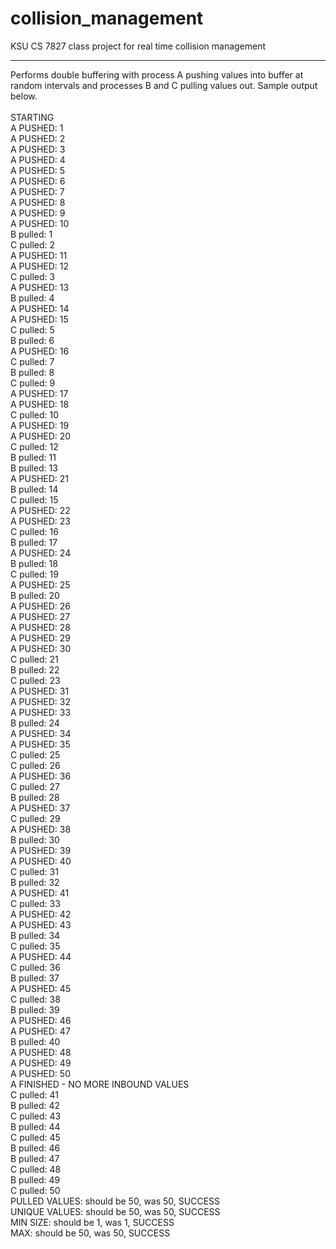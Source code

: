 # collision_management
KSU CS 7827 class project for real time collision management

----------------------

Performs double buffering with process A pushing values into buffer at random intervals and processes B and C
pulling values out. Sample output below.<br />
<br />
STARTING<br />
A PUSHED: 1<br />
A PUSHED: 2<br />
A PUSHED: 3<br />
A PUSHED: 4<br />
A PUSHED: 5<br />
A PUSHED: 6<br />
A PUSHED: 7<br />
A PUSHED: 8<br />
A PUSHED: 9<br />
A PUSHED: 10<br />
B pulled: 1<br />
C pulled: 2<br />
A PUSHED: 11<br />
A PUSHED: 12<br />
C pulled: 3<br />
A PUSHED: 13<br />
B pulled: 4<br />
A PUSHED: 14<br />
A PUSHED: 15<br />
C pulled: 5<br />
B pulled: 6<br />
A PUSHED: 16<br />
C pulled: 7<br />
B pulled: 8<br />
C pulled: 9<br />
A PUSHED: 17<br />
A PUSHED: 18<br />
C pulled: 10<br />
A PUSHED: 19<br />
A PUSHED: 20<br />
C pulled: 12<br />
B pulled: 11<br />
B pulled: 13<br />
A PUSHED: 21<br />
B pulled: 14<br />
C pulled: 15<br />
A PUSHED: 22<br />
A PUSHED: 23<br />
C pulled: 16<br />
B pulled: 17<br />
A PUSHED: 24<br />
B pulled: 18<br />
C pulled: 19<br />
A PUSHED: 25<br />
B pulled: 20<br />
A PUSHED: 26<br />
A PUSHED: 27<br />
A PUSHED: 28<br />
A PUSHED: 29<br />
A PUSHED: 30<br />
C pulled: 21<br />
B pulled: 22<br />
C pulled: 23<br />
A PUSHED: 31<br />
A PUSHED: 32<br />
A PUSHED: 33<br />
B pulled: 24<br />
A PUSHED: 34<br />
A PUSHED: 35<br />
C pulled: 25<br />
C pulled: 26<br />
A PUSHED: 36<br />
C pulled: 27<br />
B pulled: 28  <br />
A PUSHED: 37<br />
C pulled: 29<br />
A PUSHED: 38<br />
B pulled: 30<br />
A PUSHED: 39<br />
A PUSHED: 40<br />
C pulled: 31<br />
B pulled: 32<br />
A PUSHED: 41<br />
C pulled: 33<br />
A PUSHED: 42<br />
A PUSHED: 43<br />
B pulled: 34<br />
C pulled: 35<br />
A PUSHED: 44<br />
C pulled: 36<br />
B pulled: 37<br />
A PUSHED: 45<br />
C pulled: 38<br />
B pulled: 39<br />
A PUSHED: 46<br />
A PUSHED: 47<br />
B pulled: 40<br />
A PUSHED: 48<br />
A PUSHED: 49<br />
A PUSHED: 50<br />
A FINISHED - NO MORE INBOUND VALUES<br />
C pulled: 41<br />
B pulled: 42<br />
C pulled: 43<br />
B pulled: 44<br />
C pulled: 45<br />
B pulled: 46<br />
B pulled: 47<br />
C pulled: 48<br />
B pulled: 49<br />
C pulled: 50<br />
PULLED VALUES: should be 50, was 50, SUCCESS<br />
UNIQUE VALUES: should be 50, was 50, SUCCESS<br />
MIN SIZE: should be 1, was 1, SUCCESS<br />
MAX: should be 50, was 50, SUCCESS<br />